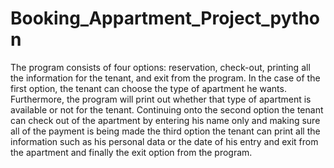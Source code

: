 # Booking_Appartment_Project_python 

The program consists of four options: reservation, check-out, printing all the information for
the tenant, and exit from the program. In the case of the first option, the tenant can choose the
type of apartment he wants. Furthermore, the program will print out whether that type of
apartment is available or not for the tenant. Continuing onto the second option the tenant can
check out of the apartment by entering his name only and making sure all of the payment is
being made the third option the tenant can print all the information such as his personal
data or the date of his entry and exit from the apartment and finally the exit option from the
program.
